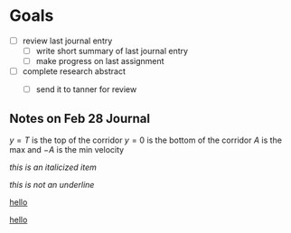 # Goals

- [ ] review last journal entry
  - [ ] write short summary of last journal entry
  - [ ] make progress on last assignment
- [ ] complete research abstract
  - [ ] send it to tanner for review



## Notes on Feb 28 Journal

$y = T$ is the top of the corridor
$y = 0$ is the bottom of the corridor
$A$ is the max and $-A$ is the min velocity


_this is an italicized item_

_this is not an underline_

<ins>hello</ins>

<u>hello</u>
